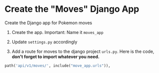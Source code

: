 # Create the "Moves" Django App

Create the Django app for Pokemon moves

1. Create the app. Important: Name it `moves_app`

2. Update `settings.py` accordingly

3. Add a route for moves to the django project `urls.py`. Here is the code, **don't forget to import whatever you need.**

```python
path('api/v1/moves/', include("move_app.urls")),
```